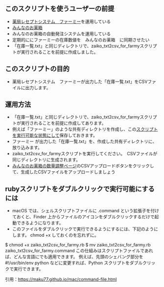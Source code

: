 
## このスクリプトを使うユーザーの前提
* [薬局レセプトシステム　ファーミー](https://www.moinetsystem.com/)を運用している
* [みんなのお薬箱](https://minkusu.jp/usermypage)　
* みんなのお薬箱の自動発注システムを運用している
* 定期的ににファーミーの在庫数値を　みんなのお薬箱　に同期させたい
* 「在庫一覧.txt」と同じディレクトリで、zaiko_txt2csv_for_farmyスクリプトが実行されることを前提に作成しました。

## このスクリプトの目的
* 薬局レセプトシステム　ファーミーが出力した「在庫一覧.txt」をCSVファイルに出力します。

## 運用方法
* 「在庫一覧.txt」と同じディレクトリで、zaiko_txt2csv_for_farmyスクリプトが実行されることを前提に作成してあります。
* 例えば「ファーミー」のような共有ディレクトリを作成し、この[スクリプトを実行可能な状態にして](https://maku77.github.io/mac/command-file.html)保存しておきます。
* ファーミー が出力した「在庫一覧.txt」を、作成した共有ディレクトリに、放り込みます。
* zaiko_txt2csv_for_farmyスクリプトを実行してください。　CSVファイルが同じディレクトリに生成されます。
* [みんなのお薬箱の数量調整ページ](https://minkusu.jp/autoorder/stockedit)のCSVアップロードボタンをクリックして、生成したCSVファイルをアップロードしましょう

## rubyスクリプトをダブルクリックで実行可能にするには
* macOS では、シェルスクリプトファイルに .command という拡張子を付けておくと、Finder 上からファイルのアイコンをダブルクリックするだけで起動できるようになります。
* このファイルをダブルクリックで実行できるようにするには、下記のようにします。 chmod +x しておくのを忘れずに。

$ chmod +x zaiko_txt2csv_for_farmy.rb
$ mv zaiko_txt2csv_for_farmy.rb zaiko_txt2csv_for_farmy.command
この仕組みはスクリプトファイルであれば、どんな言語にでも適用できます。 例えば、先頭のシェバング部分を #!/usr/bin/env python などに変更すれば、Python スクリプトをダブルクリックで実行できます。

引用：https://maku77.github.io/mac/command-file.html
